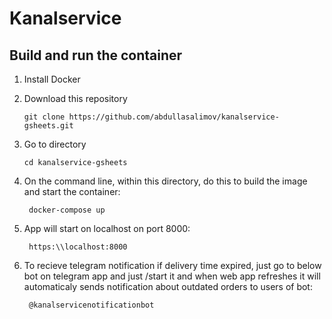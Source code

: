 # Kanalservice

## Build and run the container

1. Install Docker

2. Download this repository
    ```
    git clone https://github.com/abdullasalimov/kanalservice-gsheets.git
    ```
3. Go to directory
    ```
    cd kanalservice-gsheets
    ```

6. On the command line, within this directory, do this to build the image and start the container:

        docker-compose up

7. App will start on localhost on port 8000:

        https:\\localhost:8000

8. To recieve telegram notification if delivery time expired, just go to below bot on telegram app and just /start it and when web app refreshes it will automaticaly sends notification about outdated orders to users of bot:

        @kanalservicenotificationbot
